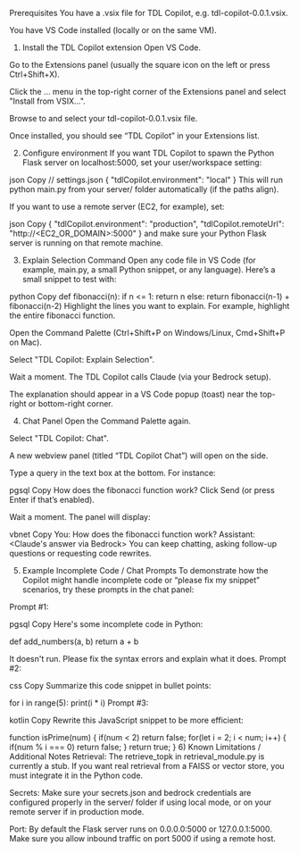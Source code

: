 Prerequisites
You have a .vsix file for TDL Copilot, e.g. tdl-copilot-0.0.1.vsix.

You have VS Code installed (locally or on the same VM).

1) Install the TDL Copilot extension
Open VS Code.

Go to the Extensions panel (usually the square icon on the left or press Ctrl+Shift+X).

Click the ... menu in the top-right corner of the Extensions panel and select "Install from VSIX...".

Browse to and select your tdl-copilot-0.0.1.vsix file.

Once installed, you should see “TDL Copilot” in your Extensions list.

2) Configure environment
If you want TDL Copilot to spawn the Python Flask server on localhost:5000, set your user/workspace setting:

json
Copy
// settings.json
{
  "tdlCopilot.environment": "local"
}
This will run python main.py from your server/ folder automatically (if the paths align).

If you want to use a remote server (EC2, for example), set:

json
Copy
{
  "tdlCopilot.environment": "production",
  "tdlCopilot.remoteUrl": "http://<EC2_OR_DOMAIN>:5000"
}
and make sure your Python Flask server is running on that remote machine.

3) Explain Selection Command
Open any code file in VS Code (for example, main.py, a small Python snippet, or any language).
Here’s a small snippet to test with:

python
Copy
def fibonacci(n):
    if n <= 1:
        return n
    else:
        return fibonacci(n-1) + fibonacci(n-2)
Highlight the lines you want to explain. For example, highlight the entire fibonacci function.

Open the Command Palette (Ctrl+Shift+P on Windows/Linux, Cmd+Shift+P on Mac).

Select "TDL Copilot: Explain Selection".

Wait a moment. The TDL Copilot calls Claude (via your Bedrock setup).

The explanation should appear in a VS Code popup (toast) near the top-right or bottom-right corner.

4) Chat Panel
Open the Command Palette again.

Select "TDL Copilot: Chat".

A new webview panel (titled “TDL Copilot Chat”) will open on the side.

Type a query in the text box at the bottom. For instance:

pgsql
Copy
How does the fibonacci function work?
Click Send (or press Enter if that’s enabled).

Wait a moment. The panel will display:

vbnet
Copy
You: How does the fibonacci function work?
Assistant: <Claude's answer via Bedrock>
You can keep chatting, asking follow-up questions or requesting code rewrites.

5) Example Incomplete Code / Chat Prompts
To demonstrate how the Copilot might handle incomplete code or “please fix my snippet” scenarios, try these prompts in the chat panel:

Prompt #1:

pgsql
Copy
Here's some incomplete code in Python:

def add_numbers(a, b)
  return a + b

It doesn't run. Please fix the syntax errors and explain what it does.
Prompt #2:

css
Copy
Summarize this code snippet in bullet points:

for i in range(5):
    print(i * i)
Prompt #3:

kotlin
Copy
Rewrite this JavaScript snippet to be more efficient:

function isPrime(num) {
    if(num < 2) return false;
    for(let i = 2; i < num; i++) {
        if(num % i === 0) return false;
    }
    return true;
}
6) Known Limitations / Additional Notes
Retrieval: The retrieve_topk in retrieval_module.py is currently a stub. If you want real retrieval from a FAISS or vector store, you must integrate it in the Python code.

Secrets: Make sure your secrets.json and bedrock credentials are configured properly in the server/ folder if using local mode, or on your remote server if in production mode.

Port: By default the Flask server runs on 0.0.0.0:5000 or 127.0.0.1:5000. Make sure you allow inbound traffic on port 5000 if using a remote host.
